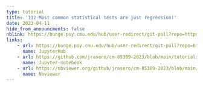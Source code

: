 ```yaml
---
type: tutorial
title: '112-Most common statistical tests are just regression!'
date: 2023-04-11
hide_from_announcments: false
nblink: https://bunge.psy.cmu.edu/hub/user-redirect/git-pull?repo=https%3A%2F%2Fgithub.com%2Fjrasero%2Fcm-85309-2023&branch=main&urlpath=tree%2Fcm-85309-2023%2Ftutorials%2Fweek-11%2F112-Most_tests_are_just_regression.ipynb
links:
    - url: https://bunge.psy.cmu.edu/hub/user-redirect/git-pull?repo=https%3A%2F%2Fgithub.com%2Fjrasero%2Fcm-85309-2023&branch=main&urlpath=tree%2Fcm-85309-2023%2Ftutorials%2Fweek-11%2F112-Most_tests_are_just_regression.ipynb
      name: JupyterHub
    - url: https://github.com/jrasero/cm-85309-2023/blob/main/tutorials/week-11/112-Most_tests_are_just_regression.ipynb
      name: Jupyter-notebook
    - url: https://nbviewer.org/github/jrasero/cm-85309-2023/blob/main/tutorials/week-11/112-Most_tests_are_just_regression.ipynb
      name: Nbviewer
---
```

